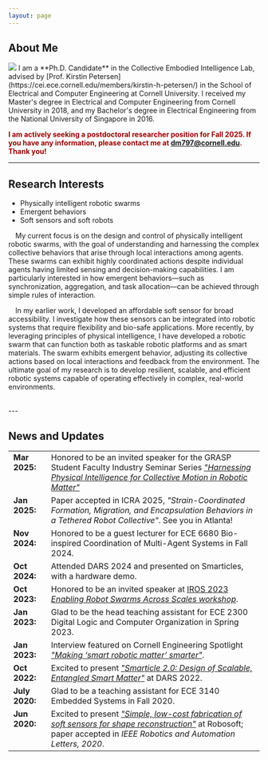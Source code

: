 ```yaml
---
layout: page
---
```


## About Me
<img src="https://www.dannama.com/images/homePage.JPG" class="floatpic">
I am a **Ph.D. Candidate** in the Collective Embodied Intelligence Lab, advised by [Prof. Kirstin Petersen](https://cei.ece.cornell.edu/members/kirstin-h-petersen/) in the School of Electrical and Computer Engineering at Cornell University. I received my Master's degree in Electrical and Computer Engineering from Cornell University in 2018, and my Bachelor's degree in Electrical Engineering from the National University of Singapore in 2016.


<span style="color: #990000; font-weight: bold;">I am actively seeking a postdoctoral researcher position for Fall 2025. If you have any information, please contact me at <a href="mailto:dm797@cornell.edu">dm797@cornell.edu</a>. Thank you!</span>

---
## Research Interests

- Physically intelligent robotic swarms
- Emergent behaviors
- Soft sensors and soft robots

<p style="text-indent: 1em;"> My current focus is on the design and control of physically intelligent robotic swarms, with the goal of understanding and harnessing the complex collective behaviors that arise through local interactions among agents. These swarms can exhibit highly coordinated actions despite individual agents having limited sensing and decision-making capabilities. I am particularly interested in how emergent behaviors—such as synchronization, aggregation, and task allocation—can be achieved through simple rules of interaction.</p>
<p style="text-indent: 1em;"> In my earlier work, I developed an affordable soft sensor for broad accessibility. I investigate how these sensors can be integrated into robotic systems that require flexibility and bio-safe applications. More recently, by leveraging principles of physical intelligence, I have developed a robotic swarm that can function both as taskable robotic platforms and as smart materials. The swarm exhibits emergent behavior, adjusting its collective actions based on local interactions and feedback from the environment. The ultimate goal of my research is to develop resilient, scalable, and efficient robotic systems capable of operating effectively in complex, real-world environments.</p>
<br>
---


## News and Updates

<table style="width:100%; border-collapse: collapse; border: none;">
  <tr>
    <td style="width:15%; padding-right: 10px; vertical-align: top; font-weight: bold; text-align: left; padding-left: 10px;"><strong>Mar 2025:</strong></td>
    <td style="text-align: left; padding-left: 10px;">Honored to be an invited speaker for the GRASP Student Faculty Industry Seminar Series <a href="https://www.grasp.upenn.edu/events/spring-2025-grasp-sfi-danna-ma/"><i>"Harnessing Physical Intelligence for Collective Motion in Robotic Matter"</i></a></td>
  </tr>
  <tr>
    <td style="width:15%; padding-right: 10px; vertical-align: top; font-weight: bold; text-align: left; padding-left: 10px;"><strong>Jan 2025:</strong></td>
    <td style="text-align: left; padding-left: 10px;">Paper accepted in ICRA 2025, <i>"Strain-Coordinated Formation, Migration, and Encapsulation Behaviors in a Tethered Robot Collective"</i>. See you in Atlanta!</td>
  </tr>
  <tr>
    <td style="width:15%; padding-right: 10px; vertical-align: top; font-weight: bold; text-align: left; padding-left: 10px;"><strong>Nov 2024:</strong></td>
    <td style="text-align: left; padding-left: 10px;">Honored to be a guest lecturer for ECE 6680 Bio-inspired Coordination of Multi-Agent Systems in Fall 2024.</td>
  </tr>
  <tr>
    <td style="width:15%; padding-right: 10px; vertical-align: top; font-weight: bold; text-align: left; padding-left: 10px;"><strong>Oct 2024:</strong></td>
    <td style="text-align: left; padding-left: 10px;">Attended DARS 2024 and presented on Smarticles, with a hardware demo.</td>
  </tr>
  <tr>
    <td style="width:15%; padding-right: 10px; vertical-align: top; font-weight: bold; text-align: left; padding-left: 10px;"><strong>Oct 2023:</strong></td>
    <td style="text-align: left; padding-left: 10px;">Honored to be an invited speaker at <a href="https://swarmsatallscales.weebly.com/schedule.html">IROS 2023 <i>Enabling Robot Swarms Across Scales workshop</i></a>.</td>
  </tr>
  <tr>
    <td style="width:15%; padding-right: 10px; vertical-align: top; font-weight: bold; text-align: left; padding-left: 10px;"><strong>Jan 2023:</strong></td>
    <td style="text-align: left; padding-left: 10px;">Glad to be the head teaching assistant for ECE 2300 Digital Logic and Computer Organization in Spring 2023.</td>
  </tr>
  <tr>
    <td style="width:15%; padding-right: 10px; vertical-align: top; font-weight: bold; text-align: left; padding-left: 10px;"><strong>Jan 2023:</strong></td>
    <td style="text-align: left; padding-left: 10px;">Interview featured on Cornell Engineering Spotlight <a href="https://www.engineering.cornell.edu/spotlights/making-smart-robotic-matter-smarter"><i>"Making ‘smart robotic matter’ smarter"</i></a>.</td>
  </tr>
  <tr>
    <td style="width:15%; padding-right: 10px; vertical-align: top; font-weight: bold; text-align: left; padding-left: 10px;"><strong>Oct 2022:</strong></td>
    <td style="text-align: left; padding-left: 10px;">Excited to present <a href="https://link.springer.com/chapter/10.1007/978-3-031-51497-5_36"><i>"Smarticle 2.0: Design of Scalable, Entangled Smart Matter"</i></a> at DARS 2022.</td>
  </tr>
  <tr>
    <td style="width:15%; padding-right: 10px; vertical-align: top; font-weight: bold; text-align: left; padding-left: 10px;"><strong>July 2020:</strong></td>
    <td style="text-align: left; padding-left: 10px;">Glad to be a teaching assistant for ECE 3140 Embedded Systems in Fall 2020.</td>
  </tr>
  <tr>
    <td style="width:15%; padding-right: 10px; vertical-align: top; font-weight: bold; text-align: left; padding-left: 10px;"><strong>Jun 2020:</strong></td>
    <td style="text-align: left; padding-left: 10px;">Excited to present <a href="https://ieeexplore.ieee.org/abstract/document/9067833"><i>"Simple, low-cost fabrication of soft sensors for shape reconstruction"</i></a> at Robosoft; paper accepted in <i>IEEE Robotics and Automation Letters, 2020</i>.</td>
  </tr>
</table>


<br>



